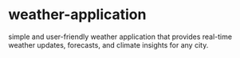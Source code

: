 # weather-application
simple and user-friendly weather application that provides real-time weather updates, forecasts, and climate insights for any city.
